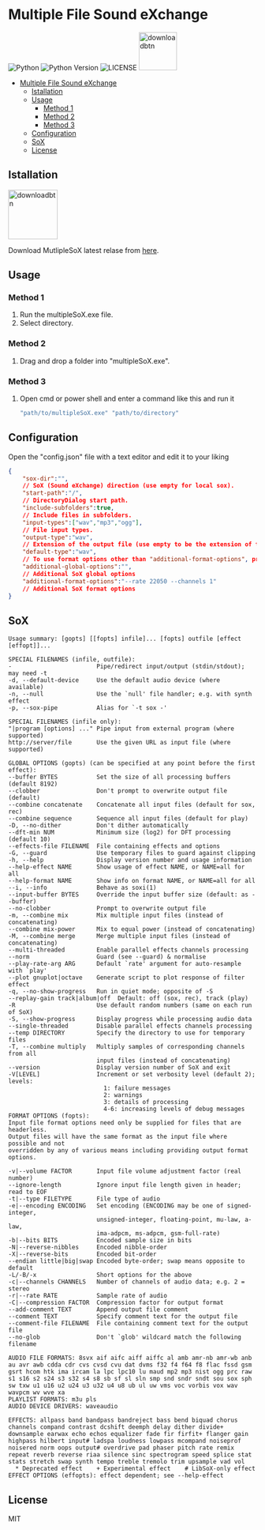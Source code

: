 # Multiple File Sound eXchange
![Python](https://img.shields.io/badge/python-%2314354C.svg?style=for-the-badge&logo=python&logoColor=white) ![Python Version](https://img.shields.io/static/v1?label=Version&message=3.11&style=for-the-badge&labelColor=4B8BBE&color=FFE873&logo=python&logoColor=ffffff) ![LICENSE](https://img.shields.io/static/v1?label=LICENSE&message=MIT&style=for-the-badge) [<img alt="downloadbtn" src="https://dabuttonfactory.com/button.png?t=Download&f=Ubuntu-Bold&ts=30&tc=fff&hp=15&vp=15&c=6&bgt=unicolored&bgc=238636&bs=4&bc=37914a" width="77px">](https://github.com/sanalzio/MultipleSoX/releases)

- [Multiple File Sound eXchange](#multiple-file-sound-exchange)
  - [Istallation](#istallation)
  - [Usage](#usage)
    - [Method 1](#method-1)
    - [Method 2](#method-2)
    - [Method 3](#method-3)
  - [Configuration](#configuration)
  - [SoX](#sox)
  - [License](#license)


## Istallation
[<img alt="downloadbtn" src="https://dabuttonfactory.com/button.png?t=Download&f=Ubuntu-Bold&ts=30&tc=fff&hp=15&vp=15&c=6&bgt=unicolored&bgc=238636&bs=4&bc=37914a" width="100px">](https://github.com/sanalzio/MultipleSoX/releases)

Download MutlipleSoX latest relase from [here](https://github.com/sanalzio/MultipleSoX/releases).

## Usage

### Method 1
1) Run the multipleSoX.exe file.
2) Select directory.

### Method 2
1) Drag and drop a folder into "multipleSoX.exe".

### Method 3
1) Open cmd or power shell and enter a command like this and run it
   ```powershell
   "path/to/multipleSoX.exe" "path/to/directory"
   ```

## Configuration
Open the "config.json" file with a text editor and edit it to your liking
```json
{
    "sox-dir":"",
    // SoX (Sound eXchange) direction (use empty for local sox).
    "start-path":"/",
    // DirectoryDialog start path.
    "include-subfolders":true,
    // Include files in subfolders.
    "input-types":["wav","mp3","ogg"],
    // File input types.
    "output-type":"wav",
    // Extension of the output file (use empty to be the extension of the input file)
    "default-type":"wav",
    // To use format options other than "additional-format-options", prefix them with "default-" (Equivalent to option "--type wav").
    "additional-global-options":"",
    // Additional SoX global options
    "additional-format-options":"--rate 22050 --channels 1"
    // Additional SoX format options
}
```

## SoX

```
Usage summary: [gopts] [[fopts] infile]... [fopts] outfile [effect [effopt]]...

SPECIAL FILENAMES (infile, outfile):
-                        Pipe/redirect input/output (stdin/stdout); may need -t
-d, --default-device     Use the default audio device (where available)
-n, --null               Use the `null' file handler; e.g. with synth effect
-p, --sox-pipe           Alias for `-t sox -'

SPECIAL FILENAMES (infile only):
"|program [options] ..." Pipe input from external program (where supported)
http://server/file       Use the given URL as input file (where supported)

GLOBAL OPTIONS (gopts) (can be specified at any point before the first effect):
--buffer BYTES           Set the size of all processing buffers (default 8192)
--clobber                Don't prompt to overwrite output file (default)
--combine concatenate    Concatenate all input files (default for sox, rec)
--combine sequence       Sequence all input files (default for play)
-D, --no-dither          Don't dither automatically
--dft-min NUM            Minimum size (log2) for DFT processing (default 10)
--effects-file FILENAME  File containing effects and options
-G, --guard              Use temporary files to guard against clipping
-h, --help               Display version number and usage information
--help-effect NAME       Show usage of effect NAME, or NAME=all for all
--help-format NAME       Show info on format NAME, or NAME=all for all
--i, --info              Behave as soxi(1)
--input-buffer BYTES     Override the input buffer size (default: as --buffer)
--no-clobber             Prompt to overwrite output file
-m, --combine mix        Mix multiple input files (instead of concatenating)
--combine mix-power      Mix to equal power (instead of concatenating)
-M, --combine merge      Merge multiple input files (instead of concatenating)
--multi-threaded         Enable parallel effects channels processing
--norm                   Guard (see --guard) & normalise
--play-rate-arg ARG      Default `rate' argument for auto-resample with `play'
--plot gnuplot|octave    Generate script to plot response of filter effect
-q, --no-show-progress   Run in quiet mode; opposite of -S
--replay-gain track|album|off  Default: off (sox, rec), track (play)
-R                       Use default random numbers (same on each run of SoX)
-S, --show-progress      Display progress while processing audio data
--single-threaded        Disable parallel effects channels processing
--temp DIRECTORY         Specify the directory to use for temporary files
-T, --combine multiply   Multiply samples of corresponding channels from all
                         input files (instead of concatenating)
--version                Display version number of SoX and exit
-V[LEVEL]                Increment or set verbosity level (default 2); levels:
                           1: failure messages
                           2: warnings
                           3: details of processing
                           4-6: increasing levels of debug messages
FORMAT OPTIONS (fopts):
Input file format options need only be supplied for files that are headerless.
Output files will have the same format as the input file where possible and not
overridden by any of various means including providing output format options.

-v|--volume FACTOR       Input file volume adjustment factor (real number)
--ignore-length          Ignore input file length given in header; read to EOF
-t|--type FILETYPE       File type of audio
-e|--encoding ENCODING   Set encoding (ENCODING may be one of signed-integer,
                         unsigned-integer, floating-point, mu-law, a-law,
                         ima-adpcm, ms-adpcm, gsm-full-rate)
-b|--bits BITS           Encoded sample size in bits
-N|--reverse-nibbles     Encoded nibble-order
-X|--reverse-bits        Encoded bit-order
--endian little|big|swap Encoded byte-order; swap means opposite to default
-L/-B/-x                 Short options for the above
-c|--channels CHANNELS   Number of channels of audio data; e.g. 2 = stereo
-r|--rate RATE           Sample rate of audio
-C|--compression FACTOR  Compression factor for output format
--add-comment TEXT       Append output file comment
--comment TEXT           Specify comment text for the output file
--comment-file FILENAME  File containing comment text for the output file
--no-glob                Don't `glob' wildcard match the following filename

AUDIO FILE FORMATS: 8svx aif aifc aiff aiffc al amb amr-nb amr-wb anb au avr awb cdda cdr cvs cvsd cvu dat dvms f32 f4 f64 f8 flac fssd gsm gsrt hcom htk ima ircam la lpc lpc10 lu maud mp2 mp3 nist ogg prc raw s1 s16 s2 s24 s3 s32 s4 s8 sb sf sl sln smp snd sndr sndt sou sox sph sw txw u1 u16 u2 u24 u3 u32 u4 u8 ub ul uw vms voc vorbis vox wav wavpcm wv wve xa
PLAYLIST FORMATS: m3u pls
AUDIO DEVICE DRIVERS: waveaudio

EFFECTS: allpass band bandpass bandreject bass bend biquad chorus channels compand contrast dcshift deemph delay dither divide+ downsample earwax echo echos equalizer fade fir firfit+ flanger gain highpass hilbert input# ladspa loudness lowpass mcompand noiseprof noisered norm oops output# overdrive pad phaser pitch rate remix repeat reverb reverse riaa silence sinc spectrogram speed splice stat stats stretch swap synth tempo treble tremolo trim upsample vad vol
  * Deprecated effect    + Experimental effect    # LibSoX-only effect
EFFECT OPTIONS (effopts): effect dependent; see --help-effect
```

## License
MIT
